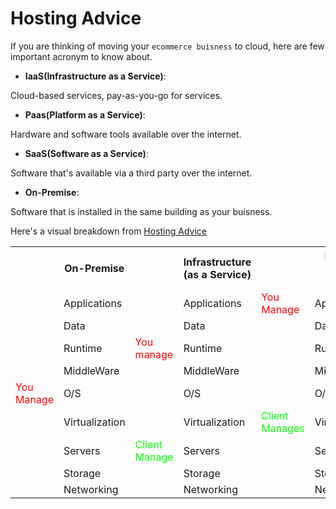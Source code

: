 # Hosting Advice

If you are thinking of moving your `ecommerce buisness` to cloud, here are few
important acronym to know about.

* **IaaS(Infrastructure as a Service)**:

Cloud-based services, pay-as-you-go for services.

* **Paas(Platform as a Service)**:

Hardware and software tools available over the internet.

* **SaaS(Software as a Service)**:

Software that's available via a third party over the internet.

* **On-Premise**:

Software that is installed in the same building as your buisness.

Here's a visual breakdown from [Hosting Advice](https://www.hostingadvice.com/how-to/iaas-vs-paas-vs-saas/)

<style>
#you {
	color: #ff0000;
}
#client {
	color: #00ff00;
}
</style>

<table>
	<tr>
		<th>
		</th>
		<th>
			On-Premise
		</th>
		<td>
		</td>
		<th>
			Infrastructure
			<br>
			(as a Service)
		</th>
		<td>
		</td>
		<th>
			Platform
			<br>
			(as a Service)
		</th>
		<td>
		</td>
		<th>
			Software
			<br>
			(as a Service)
		</th>
	</tr>
		<td>
		</td>
		<td>
			Applications
		</td>
		<td>
		</td>
		<td>
			Applications
		</td>
		<td id="you">
			You Manage
		</td>
		<td>
			Applications
		</td>
		<td>
		</td>
		<td>
			Applications
		</td>
	<tr>
		<td>
		</td>
		<td>
			Data
		</td>
		<td>
		</td>
		<td>
			Data
		</td>
		<td>
		</td>
		<td>
			Data
		</td>
		<td>
		</td>
		<td>
			Data
		</td>
	</tr>
	<tr>
		<td>
		</td>
		<td>
			Runtime
		</td>
		<td id="you">
			You manage
		</td>
		<td>
			Runtime
		</td>
		<td>
		</td>
		<td>
			Runtime
		</td>
		<td>
		</td>
		<td>
			Runtime
		</td>
	</tr>
	<tr>
		<td>
		</td>
		<td>
			MiddleWare
		</td>
		<td>
		</td>
		<td>
			MiddleWare
		</td>
		<td>
		</td>
		<td>
			MiddleWare
		</td>
		<td>
		</td>
		<td>
			MiddleWare
		</td>
	</tr>
	<tr>
		<td id="you">
			You Manage
		</td>
		<td>
			O/S
		</td>
		<td>
		</td>
		<td>
			O/S
		</td>
		<td>
		</td>
		<td>
			O/S
		</td>
		<td id="client">
			Client Manages
		</td>
		<td>
			O/S
		</td>
	</tr>
	<tr>
		<td>
		</td>
		<td>
			Virtualization
		</td>
		<td>
		</td>
		<td>
			Virtualization
		</td>
		<td id="client">
			Client Manages
		</td>
		<td>
			Virtualization
		</td>
		<td>
		</td>
		<td>
			Virtualization
		</td>
	</tr>
	<tr>
		<td>
		</td>
		<td>
			Servers
		</td>
		<td id="client">
			Client Manage
		</td>
		<td>
			Servers
		</td>
		<td>
		</td>
		<td>
			Servers
		</td>
		<td>
		</td>
		<td>
			Servers
		</td>
	</tr>
	<tr>
		<td>
		</td>
		<td>
			Storage
		</td>
		<td>
		</td>
		<td>
			Storage
		</td>
		<td>
		</td>
		<td>
			Storage
		</td>
		<td>
		</td>
		<td>
			Storage
		</td>
	</tr>
	<tr>
		<td>
		</td>
		<td>
			Networking
		</td>
		<td>
		</td>
		<td>
			Networking
		</td>
		<td>
		</td>
		<td>
			Networking
		</td>
		<td>
		</td>
		<td>
			Networking
		</td>
	</tr>
	<tr>
	</tr>
	<tr>
	</tr>
</table>
